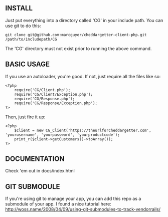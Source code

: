 INSTALL
-------

Just put everything into a directory called 'CG' in your include path. You can use git to do this:

	git clone git@github.com:marcguyer/cheddargetter-client-php.git /path/to/includepath/CG

The 'CG' directory must not exist prior to running the above command.

BASIC USAGE
-----------

If you use an autoloader, you're good.  If not, just require all the files like so:

	<?php
		require('CG/Client.php');
		require('CG/Client/Exception.php');
		require('CG/Response.php');
		require('CG/Response/Exception.php');
	?>

Then, just fire it up:

	<?php
		$client = new CG_Client('https://theurlforcheddargetter.com', 'yourusername', 'yourpassword', 'yourproductcode');
		print_r($client->getCustomers()->toArray());
	?>

DOCUMENTATION
-------------

Check 'em out in docs/index.html

GIT SUBMODULE
-------------

If you're using git to manage your app, you can add this repo as a submodule of your app.  I found a nice tutorial here: http://woss.name/2008/04/09/using-git-submodules-to-track-vendorrails/
